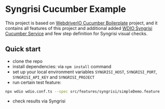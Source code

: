 Syngrisi Cucumber Example
====================

This project is based on [WebdriverIO Cucumber Boilerplate](https://github.com/webdriverio/cucumber-boilerplate) project, and it contains all features of this project and additional added [WDIO Syngrisi Cucumber Service](https://github.com/viktor-silakov/wdio-syngrisi-cucumber-service) and few step definition for Syngrisi visual checks.

## Quick start
- clone the repo
- install dependencies: via `npm install` command
- set up your local environment variables `SYNGRISI_HOST`, `SYNGRISI_PORT`, `SYNGRISI_API_KEY` and `SYNGRISI_PROJECT`
- run certain test feature:
```sh
npx wdio wdio.conf.ts --spec src/features/syngrisi/simpleDemo.feature
```
- check results via Syngrisi
